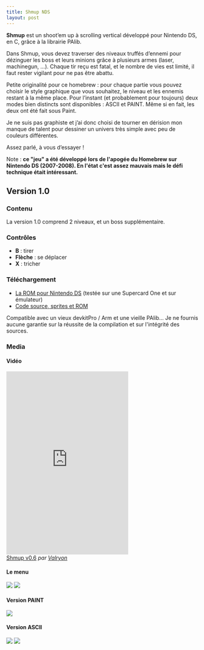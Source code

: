 ```yaml
---
title: Shmup NDS
layout: post
---
```


**Shmup** est un shoot’em up à scrolling vertical développé pour Nintendo DS, en C, grâce à la librairie PAlib.

Dans Shmup, vous devez traverser des niveaux truffés d’ennemi pour dézinguer les boss et leurs minions grâce à plusieurs armes (laser, machinegun, …). Chaque tir reçu est fatal, et le nombre de vies est limité, il faut rester vigilant pour ne pas être abattu.

Petite originalité pour ce homebrew : pour chaque partie vous pouvez choisir le style graphique que vous souhaitez, le niveau et les ennemis restant à la même place. Pour l’instant (et probablement pour toujours) deux modes bien distincts sont disponibles : ASCII et PAINT. Même si en fait, les deux ont été fait sous Paint.

Je ne suis pas graphiste et j’ai donc choisi de tourner en dérision mon manque de talent pour dessiner un univers très simple avec peu de couleurs différentes.

Assez parlé, à vous d’essayer !

Note : **ce "jeu" a été développé lors de l'apogée du Homebrew sur Nintendo DS (2007-2008). En l'état c'est assez mauvais mais le défi technique était intéressant.**

## Version 1.0

### Contenu

La version 1.0 comprend 2 niveaux, et un boss supplémentaire.

### Contrôles

- **B** : tirer
- **Flèche** : se déplacer
- **X** : tricher

### Téléchargement

- [La ROM pour Nintendo DS](http://d.pr/f/IhNq) (testée sur une Supercard One et sur émulateur)
- [Code source, sprites et ROM ](http://d.pr/f/IhNq)

Compatible avec un vieux devkitPro / Arm et une vieille PAlib…
Je ne fournis aucune garantie sur la réussite de la compilation et sur l'intégrité des sources.

### Media

#### Vidéo

<iframe frameborder="0" width="320" height="480" src="http://www.dailymotion.com/embed/video/x7eyiz"></iframe><br /><a href="http://www.dailymotion.com/video/x7eyiz_shmup-v0-6_videogames" target="_blank">Shmup v0.6</a> <i>par <a href="http://www.dailymotion.com/Valryon" target="_blank">Valryon</a></i>

#### Le menu

<img src="http://uppix.net/b/6/5/85bb6ff31cfba0204cdd8a65d8d00.bmp" />
<img src="http://uppix.net/0/5/a/0fcd83f586df1850e38c503eccdf7.bmp" />

#### Version PAINT

<img src="http://uppix.net/a/6/1/b2984795625ca407a2d55b4d83beb.bmp" />

#### Version ASCII

<img src="http://uppix.net/6/4/0/ad62e74fa61a92b0efb421585bffb.bmp" />
<img src="http://uppix.net/f/d/8/adbb5c3b7e7d39b47d3f3f381f3eb.bmp" />

